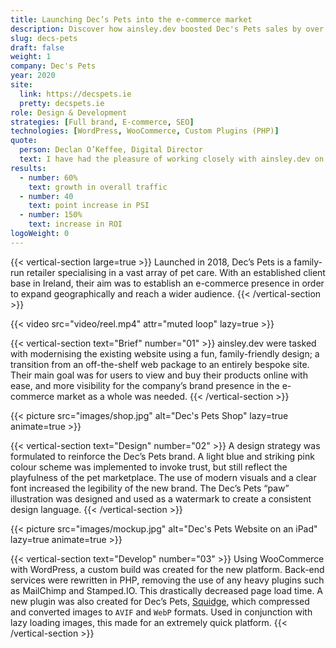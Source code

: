 ```yaml
---
title: Launching Dec’s Pets into the e-commerce market
description: Discover how ainsley.dev boosted Dec's Pets sales by over 200% with a fun, family-friendly designed website and e-commerce store.
slug: decs-pets
draft: false
weight: 1
company: Dec's Pets
year: 2020
site:
  link: https://decspets.ie
  pretty: decspets.ie
role: Design & Development
strategies: [Full brand, E-commerce, SEO]
technologies: [WordPress, WooCommerce, Custom Plugins (PHP)]
quote:
  person: Declan O’Keffee, Digital Director
  text: I have had the pleasure of working closely with ainsley.dev on the development of my new website. They have such a huge array of skills, not just in web development but across business and e-commerce as a whole. They helped us create a beautiful and modern website, and gave us ideas and initiatives for the future. It was a pleasure working with them.
results:
  - number: 60%
    text: growth in overall traffic
  - number: 40
    text: point increase in PSI
  - number: 150%
    text: increase in ROI
logoWeight: 0
---
```


<!-- Intro -->
{{< vertical-section large=true >}}
Launched in 2018, Dec’s Pets is a family-run retailer specialising in a vast array of pet care. With an established
client base in Ireland, their aim was to establish an e-commerce presence in order to expand geographically and reach a
wider audience.
{{< /vertical-section >}}

<!-- Reel -->
{{< video src="video/reel.mp4" attr="muted loop" lazy=true >}}

<!-- Brief -->
{{< vertical-section text="Brief" number="01" >}}
ainsley.dev were tasked with modernising the existing website using a fun, family-friendly design; a transition from an
off-the-shelf web package to an entirely bespoke site. Their main goal was for users to view and buy their products
online with ease, and more visibility for the company’s brand presence in the e-commerce market as a whole was needed.
{{< /vertical-section >}}

<!-- Shop -->
{{< picture src="images/shop.jpg" alt="Dec's Pets Shop" lazy=true animate=true >}}

<!-- Design -->
{{< vertical-section text="Design" number="02" >}}
A design strategy was formulated to reinforce the Dec’s Pets brand. A light blue and striking pink colour scheme was
implemented to invoke trust, but still reflect the playfulness of the pet marketplace. The use of modern visuals and a
clear font increased the legibility of the new brand. The Dec’s Pets “paw” illustration was designed and used as a
watermark to create a consistent design language.
{{< /vertical-section >}}

<!-- Mockup -->
{{< picture src="images/mockup.jpg" alt="Dec's Pets Website on an iPad" lazy=true animate=true >}}

<!-- Development -->
{{< vertical-section text="Develop" number="03" >}}
Using WooCommerce with WordPress, a custom build was created for the new platform. Back-end services were rewritten in
PHP, removing the use of any heavy plugins such as MailChimp and Stamped.IO. This drastically decreased page load time.
A new plugin was also created for Dec’s Pets, [Squidge](https://wordpress.org/plugins/squidge/), which compressed and
converted images to `AVIF` and `WebP` formats. Used in conjunction with lazy loading images, this made for an extremely
quick platform.
{{< /vertical-section >}}
